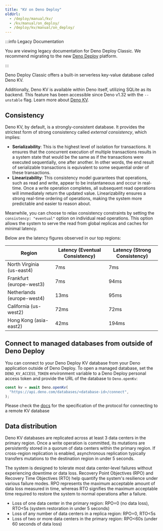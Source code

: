 ```yaml
---
title: "KV on Deno Deploy"
oldUrl:
  - /deploy/manual/kv/
  - /kv/manual/on_deploy/
  - /deploy/kv/manual/on_deploy/
---
```


:::info Legacy Documentation

You are viewing legacy documentation for Deno Deploy Classic. We recommend
migrating to the new
<a href="/deploy/">Deno Deploy</a> platform.

:::

Deno Deploy Classic offers a built-in serverless key-value database called Deno
KV.

Additionally, Deno KV is available within Deno itself, utilizing SQLite as its
backend. This feature has been accessible since Deno v1.32 with the `--unstable`
flag. Learn more about [Deno KV](/deploy/kv/manual).

## Consistency

Deno KV, by default, is a strongly-consistent database. It provides the
strictest form of strong consistency called _external consistency_, which
implies:

- **Serializability**: This is the highest level of isolation for transactions.
  It ensures that the concurrent execution of multiple transactions results in a
  system state that would be the same as if the transactions were executed
  sequentially, one after another. In other words, the end result of
  serializable transactions is equivalent to some sequential order of these
  transactions.
- **Linearizability**: This consistency model guarantees that operations, such
  as read and write, appear to be instantaneous and occur in real-time. Once a
  write operation completes, all subsequent read operations will immediately
  return the updated value. Linearizability ensures a strong real-time ordering
  of operations, making the system more predictable and easier to reason about.

Meanwhile, you can choose to relax consistency constraints by setting the
`consistency: "eventual"` option on individual read operations. This option
allows the system to serve the read from global replicas and caches for minimal
latency.

Below are the latency figures observed in our top regions:

| Region                     | Latency (Eventual Consistency) | Latency (Strong Consistency) |
| -------------------------- | ------------------------------ | ---------------------------- |
| North Virginia (us-east4)  | 7ms                            | 7ms                          |
| Frankfurt (europe-west3)   | 7ms                            | 94ms                         |
| Netherlands (europe-west4) | 13ms                           | 95ms                         |
| California (us-west2)      | 72ms                           | 72ms                         |
| Hong Kong (asia-east2)     | 42ms                           | 194ms                        |

## Connect to managed databases from outside of Deno Deploy

You can connect to your Deno Deploy KV database from your Deno application
outside of Deno Deploy. To open a managed database, set the
`DENO_KV_ACCESS_TOKEN` environment variable to a Deno Deploy personal access
token and provide the URL of the database to `Deno.openKv`:

```ts
const kv = await Deno.openKv(
  "https://api.deno.com/databases/<database-id>/connect",
);
```

Please check the
[docs](https://github.com/denoland/deno/tree/main/ext/kv#kv-connect) for the
specification of the protocol for connecting to a remote KV database

## Data distribution

Deno KV databases are replicated across at least 3 data centers in the primary
region. Once a write operation is committed, its mutations are persistently
stored in a quorum of data centers within the primary region. If cross-region
replication is enabled, asynchronous replication typically transfers mutations
to the destination region in under 5 seconds.

The system is designed to tolerate most data center-level failures without
experiencing downtime or data loss. Recovery Point Objectives (RPO) and Recovery
Time Objectives (RTO) help quantify the system's resilience under various
failure modes. RPO represents the maximum acceptable amount of data loss
measured in time, whereas RTO signifies the maximum acceptable time required to
restore the system to normal operations after a failure.

- Loss of one data center in the primary region: RPO=0 (no data loss), RTO&lt;5s
  (system restoration in under 5 seconds)
- Loss of any number of data centers in a replica region: RPO=0, RTO&lt;5s
- Loss of two or more data centers in the primary region: RPO&lt;60s (under 60
  seconds of data loss)
